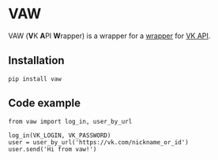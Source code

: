 # VAW

VAW (**V**K **A**PI **W**rapper) is a wrapper for a [wrapper](https://github.com/python273/vk_api) for [VK API](https://vk.com/dev/methods).

## Installation

	pip install vaw

## Code example

	from vaw import log_in, user_by_url

	log_in(VK_LOGIN, VK_PASSWORD)
	user = user_by_url('https://vk.com/nickname_or_id')
	user.send('Hi from vaw!')
